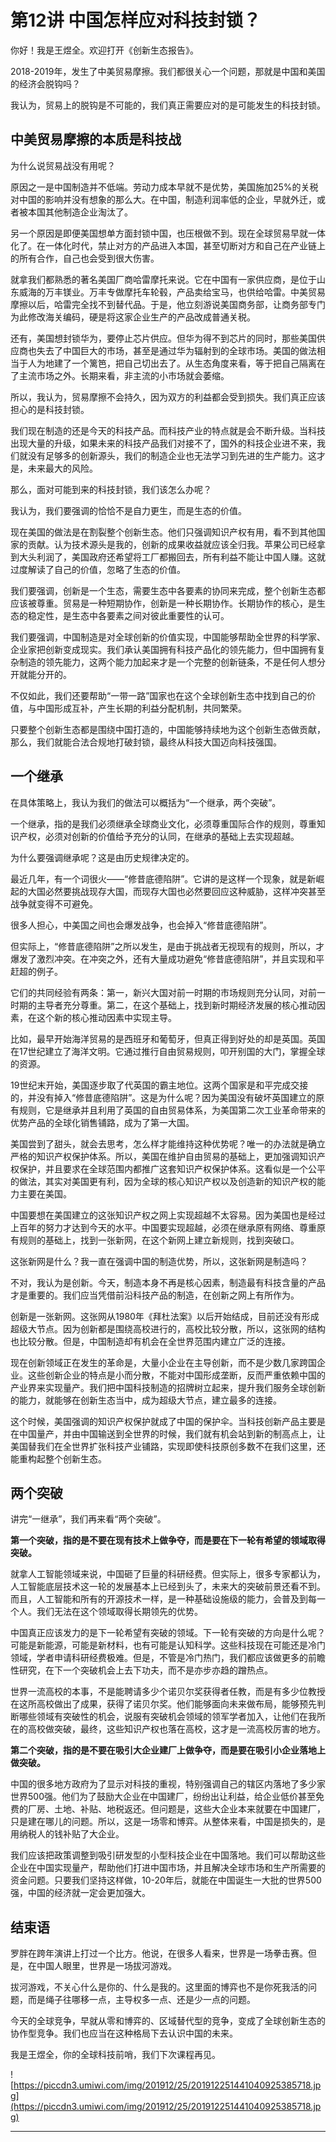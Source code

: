 # 第12讲 中国怎样应对科技封锁？

你好！我是王煜全。欢迎打开《创新生态报告》。

2018-2019年，发生了中美贸易摩擦。我们都很关心一个问题，那就是中国和美国的经济会脱钩吗？

我认为，贸易上的脱钩是不可能的，我们真正需要应对的是可能发生的科技封锁。

## 中美贸易摩擦的本质是科技战

为什么说贸易战没有用呢？

原因之一是中国制造并不低端。劳动力成本早就不是优势，美国施加25%的关税对中国的影响并没有想象的那么大。在中国，制造利润率低的企业，早就外迁，或者被本国其他制造企业淘汰了。

另一个原因是即便美国想单方面封锁中国，也压根做不到。现在全球贸易早就一体化了。在一体化时代，禁止对方的产品进入本国，甚至切断对方和自己在产业链上的所有合作，自己也会受到很大伤害。

就拿我们都熟悉的著名美国厂商哈雷摩托来说。它在中国有一家供应商，是位于山东威海的万丰镁业。万丰专做摩托车轮毂，产品卖给宝马，也供给哈雷。中美贸易摩擦以后，哈雷完全找不到替代品。于是，他立刻游说美国商务部，让商务部专门为此修改海关编码，硬是将这家企业生产的产品改成普通关税。

还有，美国想封锁华为，要停止芯片供应。但华为得不到芯片的同时，那些美国供应商也失去了中国巨大的市场，甚至是通过华为辐射到的全球市场。美国的做法相当于人为地建了一个篱笆，把自己切出去了。从生态角度来看，等于把自己隔离在了主流市场之外。长期来看，非主流的小市场就会萎缩。

所以，我认为，贸易摩擦不会持久，因为双方的利益都会受到损失。我们真正应该担心的是科技封锁。

我们现在制造的还是今天的科技产品。而科技产业的特点就是会不断升级。当科技出现大量的升级，如果未来的科技产品我们对接不了，国外的科技企业进不来，我们就没有足够多的创新源头，我们的制造企业也无法学习到先进的生产能力。这才是，未来最大的风险。

那么，面对可能到来的科技封锁，我们该怎么办呢？

我认为，我们要强调的恰恰不是自力更生，而是生态的价值。

现在美国的做法是在割裂整个创新生态。他们只强调知识产权有用，看不到其他国家的贡献。认为技术源头是我的，创新的成果收益就应该全归我。苹果公司已经拿到大头利润了，美国政府还希望将工厂都搬回去，所有利益不能让中国人赚。这就过度解读了自己的价值，忽略了生态的价值。

我们要强调，创新是一个生态，需要生态中各要素的协同来完成，整个创新生态都应该被尊重。贸易是一种短期协作，创新是一种长期协作。长期协作的核心，是生态的稳定性，是生态中各要素之间对彼此重要性的认可。

我们要强调，中国制造是对全球创新的价值实现，中国能够帮助全世界的科学家、企业家把创新变成现实。我们承认美国拥有科技产品化的领先能力，但中国拥有复杂制造的领先能力，这两个能力加起来才是一个完整的创新链条，不是任何人想分开就能分开的。

不仅如此，我们还要帮助“一带一路”国家也在这个全球创新生态中找到自己的价值，与中国形成互补，产生长期的利益分配机制，共同繁荣。

只要整个创新生态都是围绕中国打造的，中国能够持续地为这个创新生态做贡献，那么，我们就能合法合规地打破封锁，最终从科技大国迈向科技强国。

## 一个继承

在具体策略上，我认为我们的做法可以概括为“一个继承，两个突破”。

一个继承，指的是我们必须继承全球商业文化，必须尊重国际合作的规则，尊重知识产权，必须对创新的价值给予充分的认同，在继承的基础上去实现超越。

为什么要强调继承呢？这是由历史规律决定的。

最近几年，有一个词很火——“修昔底德陷阱”。它讲的是这样一个现象，就是新崛起的大国必然要挑战现存大国，而现存大国也必然要回应这种威胁，这样冲突甚至战争就变得不可避免。

很多人担心，中美国之间也会爆发战争，也会掉入“修昔底德陷阱”。

但实际上，“修昔底德陷阱”之所以发生，是由于挑战者无视现有的规则，所以，才爆发了激烈冲突。在冲突之外，还有大量成功避免“修昔底德陷阱”，并且实现和平赶超的例子。

它们的共同经验有两条：第一，新兴大国对前一时期的市场规则充分认同，对前一时期的主导者充分尊重。第二，在这个基础上，找到新时期经济发展的核心推动因素，在这个新的核心推动因素中实现主导。

比如，最早开始海洋贸易的是西班牙和葡萄牙，但真正得到好处的却是英国。英国在17世纪建立了海洋文明。它通过推行自由贸易规则，叩开别国的大门，掌握全球的资源。

19世纪末开始，美国逐步取了代英国的霸主地位。这两个国家是和平完成交接的，并没有掉入“修昔底德陷阱”。这是为什么呢？因为美国没有破坏英国建立的原有规则，它是继承并且利用了英国的自由贸易体系，为美国第二次工业革命带来的优势产品的全球化销售铺路，成为了第一大国。

美国尝到了甜头，就会去思考，怎么样才能维持这种优势呢？唯一的办法就是确立严格的知识产权保护体系。所以，美国在维护自由贸易的基础上，更加强调知识产权保护，并且要求在全球范围内都推广这套知识产权保护体系。这看似是一个公平的做法，其实对美国更有利，因为全球的核心知识产权以及创造新的知识产权的能力主要在美国。

中国要想在美国建立的这张知识产权之网上实现超越不太容易。因为美国也是经过上百年的努力才达到今天的水平。中国要实现超越，必须在继承原有网络、尊重原有规则的基础上，找到一张新网，在这个新网上建立新规则，找到突破口。

这张新网是什么？我一直在强调中国的制造优势，所以，这张新网是制造吗？

不对，我认为是创新。今天，制造本身不再是核心因素，制造最有科技含量的产品才是重要的。我们应当凭借前沿科技产品的制造，在创新之网上有所作为。

创新是一张新网。这张网从1980年《拜杜法案》以后开始结成，目前还没有形成超级大节点。因为创新都是围绕高校进行的，高校比较分散，所以，这张网的结构也比较分散。但是，中国制造却有机会在全世界范围内建立广泛的连接。

现在创新领域正在发生的革命是，大量小企业在主导创新，而不是少数几家跨国企业。这些创新企业的特点是小而分散，不能对中国形成垄断，反而严重依赖中国的产业界来实现量产。我们把中国科技制造的招牌树立起来，提升我们服务全球创新的能力，就能够在创新生态当中，成为超级大节点，建立最多的连接。

这个时候，美国强调的知识产权保护就成了中国的保护伞。当科技创新产品主要是在中国量产，并由中国输送到全世界的时候，我们就有机会站到新的制高点上，让美国替我们在全世界扩张科技产业铺路，实现即使科技原创多数不在我们这里，还能重构起整个创新生态。

## 两个突破

讲完“一继承”，我们再来看“两个突破”。

 **第一个突破，指的是不要在现有技术上做争夺，而是要在下一轮有希望的领域取得突破。**

就拿人工智能领域来说，中国砸了巨量的科研经费。但实际上，很多专家都认为，人工智能底层技术这一轮的发展基本上已经到头了，未来大的突破前景还看不到。而且，人工智能和所有的开源技术一样，是一种基础设施级的能力，会普及到每一个人。我们无法在这个领域取得长期领先的优势。

中国真正应该发力的是下一轮希望有突破的领域。下一轮有突破的方向是什么呢？可能是新能源，可能是新材料，也有可能是认知科学。这些科技现在可能还是冷门领域，学者申请科研经费极难。但是，不管是冷门热门，我们都应该做更多的前瞻性研究，在下一个突破机会上去下功夫，而不是亦步亦趋的蹭热点。

世界一流高校的本事，不是能聘请多少个诺贝尔奖获得者任教，而是有多少位教授在这所高校做出了成果，获得了诺贝尔奖。他们能够面向未来做布局，能够预先判断哪些领域有突破性的机会，说服有突破机会领域的领军学者加入，让他们在我所在的高校做突破，最终，这些知识产权也落在高校，这才是一流高校厉害的地方。

 **第二个突破，指的是不要在吸引大企业建厂上做争夺，而是要在吸引小企业落地上做突破。**

中国的很多地方政府为了显示对科技的重视，特别强调自己的辖区内落地了多少家世界500强。他们为了鼓励大企业在中国建厂，纷纷出让利益，给企业低价甚至免费的厂房、土地、补贴、地税返还。但问题是，这些大企业本来就要在中国建厂，只是建在哪儿的问题。所以，这是一场零和博弈。从整体来看，中国是损失的，是用纳税人的钱补贴了大企业。

我们应该把政策调整到吸引研发型的小型科技企业在中国落地。我们可以帮助这些企业在中国实现量产，帮助他们打进中国市场，并且解决全球市场和生产所需要的资金问题。只要我们坚持这样做，10-20年后，就能在中国诞生一大批的世界500强，中国的经济就一定会更加强大。

## 结束语

罗胖在跨年演讲上打过一个比方。他说，在很多人看来，世界是一场拳击赛。但是，在中国人眼里，世界是一场拔河游戏。

拔河游戏，不关心什么是你的、什么是我的。这里面的博弈也不是你死我活的问题，而是绳子往哪移一点，主导权多一点、还是少一点的问题。

今天的全球竞争，早就从零和博弈的、区域替代型的竞争，变成了全球创新生态的协作型竞争。我们也应当在这种格局下去认识中国的未来。

我是王煜全，你的全球科技前哨，我们下次课程再见。

![https://piccdn3.umiwi.com/img/201912/25/201912251441040925385718.jpg](https://piccdn3.umiwi.com/img/201912/25/201912251441040925385718.jpg)

---
